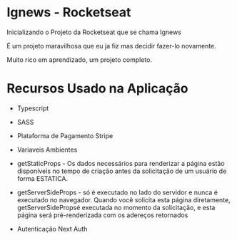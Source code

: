 
# Ignews - Rocketseat

Inicializando o Projeto da Rocketseat que se chama Ignews

É um projeto maravilhosa que eu ja fiz mas decidir fazer-lo novamente.

Muito rico em aprendizado, um projeto completo.

# Recursos Usado na Aplicação

* Typescript
* SASS
* Plataforma de Pagamento Stripe
* Variaveis Ambientes

* getStaticProps - Os dados necessários para renderizar a página estão disponíveis no tempo de criação antes da solicitação de um usuário de forma ESTATICA.

* getServerSideProps - só é executado no lado do servidor e nunca é executado no navegador. Quando você solicita esta página diretamente, getServerSidePropsé executada no momento da solicitação, e esta página será pré-renderizada com os adereços retornados

* Autenticação Next Auth




